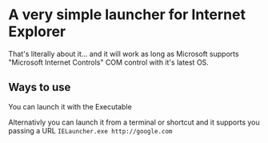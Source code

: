 # A very simple launcher for Internet Explorer
That's literally about it... and it will work as long as Microsoft supports "Microsoft Internet Controls" COM control with it's latest OS.

## Ways to use
You can launch it with the Executable

Alternativly you can launch it from a terminal or shortcut and it supports you passing a URL `IELauncher.exe http://google.com`
